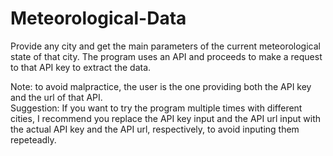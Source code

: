 # Meteorological-Data
Provide any city and get the main parameters of the current meteorological state of that city.
The program uses an API and proceeds to make a request to that API key to extract the data. 




Note: to avoid malpractice, the user is the one providing both the API key and the url of that API. <br />
Suggestion: If you want to try the program multiple times with different cities, I recommend you replace the API key input and the API url input with the actual API key and the API url, respectively, to avoid inputing them repeteadly.
